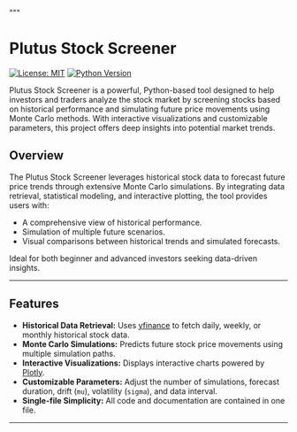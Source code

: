 """
# Plutus Stock Screener

[![License: MIT](https://img.shields.io/badge/License-MIT-yellow.svg)](LICENSE)
[![Python Version](https://img.shields.io/badge/Python-3.7%2B-blue.svg)](https://www.python.org/downloads/)

Plutus Stock Screener is a powerful, Python-based tool designed to help investors and traders analyze the stock market by screening stocks based on historical performance and simulating future price movements using Monte Carlo methods. With interactive visualizations and customizable parameters, this project offers deep insights into potential market trends.



## Overview

The Plutus Stock Screener leverages historical stock data to forecast future price trends through extensive Monte Carlo simulations. By integrating data retrieval, statistical modeling, and interactive plotting, the tool provides users with:

- A comprehensive view of historical performance.
- Simulation of multiple future scenarios.
- Visual comparisons between historical trends and simulated forecasts.

Ideal for both beginner and advanced investors seeking data-driven insights.

---

## Features

- **Historical Data Retrieval:** Uses [yfinance](https://github.com/ranaroussi/yfinance) to fetch daily, weekly, or monthly historical stock data.
- **Monte Carlo Simulations:** Predicts future stock price movements using multiple simulation paths.
- **Interactive Visualizations:** Displays interactive charts powered by [Plotly](https://plotly.com/python/).
- **Customizable Parameters:** Adjust the number of simulations, forecast duration, drift (`mu`), volatility (`sigma`), and data interval.
- **Single-file Simplicity:** All code and documentation are contained in one file.

---
